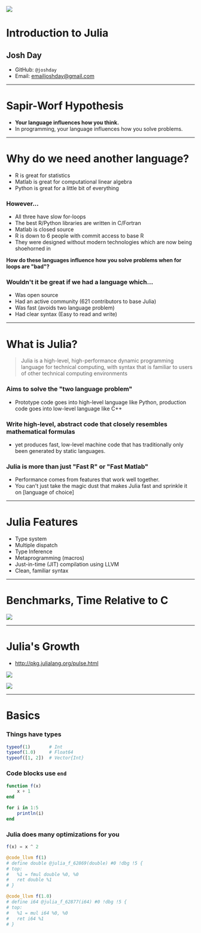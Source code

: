 ![](https://a248.e.akamai.net/secure.meetupstatic.com/photos/event/7/c/8/0/highres_328291872.jpeg)

# Introduction to Julia

## Josh Day

- GitHub: `@joshday`
- Email: emailjoshday@gmail.com

---

# Sapir-Worf Hypothesis
- **Your language influences how you think.**
- In programming, your language influences how you solve problems.

---

# Why do we need another language?

- R is great for statistics
- Matlab is great for computational linear algebra
- Python is great for a little bit of everything

### However...
- All three have slow for-loops
- The best R/Python libraries are written in C/Fortran
- Matlab is closed source
- R is down to 6 people with commit access to base R
- They were designed without modern technologies which are now being shoehorned in

**How do these languages influence how you solve problems when for loops are "bad"?**

### Wouldn't it be great if we had a language which...
- Was open source
- Had an active community (621 contributors to base Julia)
- Was fast (avoids two language problem)
- Had clear syntax (Easy to read and write)

---

# What is Julia?
> Julia is a high-level, high-performance dynamic programming language for technical computing, with syntax that is familiar to users of other technical computing environments

### Aims to solve the "two language problem"
- Prototype code goes into high-level language like Python, production code goes into low-level language like C++

### Write high-level, abstract code that closely resembles mathematical formulas
- yet produces fast, low-level machine code that has traditionally only been generated by static languages.

### Julia is more than just "Fast R" or "Fast Matlab"
- Performance comes from features that work well together.  
- You can't just take the magic dust that makes Julia fast and sprinkle it on [language of choice]

---

# Julia Features

- Type system
- Multiple dispatch
- Type Inference
- Metaprogramming (macros)
- Just-in-time (JIT) compilation using LLVM
- Clean, familiar syntax

---

# Benchmarks, Time Relative to C

![](https://julialang.org/images/benchmarks.svg)

---

# Julia's Growth

- http://pkg.julialang.org/pulse.html

![](http://pkg.julialang.org/img/allver.svg)

![](http://pkg.julialang.org/img/stars.svg)


---

# Basics

### Things have types

```julia
typeof(1)       # Int
typeof(1.0)     # Float64
typeof([1, 2])  # Vector{Int}
```

### Code blocks use `end`

```julia
function f(x)
    x + 1
end
```

```julia
for i in 1:5
    println(i)
end
```

### Julia does many optimizations for you

```julia
f(x) = x ^ 2

@code_llvm f(1)
# define double @julia_f_62869(double) #0 !dbg !5 {
# top:
#   %1 = fmul double %0, %0
#   ret double %1
# }

@code_llvm f(1.0)
# define i64 @julia_f_62877(i64) #0 !dbg !5 {
# top:
#   %1 = mul i64 %0, %0
#   ret i64 %1
# }
```